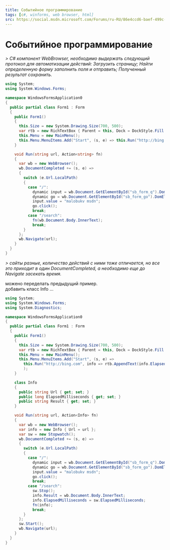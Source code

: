 ```yaml
---
title: Событийное программирование
tags: [c#, winforms, web browser, html]
src: https://social.msdn.microsoft.com/Forums/ru-RU/86e4ccd6-baef-499c-92e8-982cbb29e307/-?forum=fordesktopru
---
```

# Событийное программирование
*> C# компонент WebBrowser, необходимо выдержать следующий протокол для автоматизации действий: Загрузить страницу; Найти определенную форму заполнить поля и отправить; Полученный результат сохранить.*
```c#
using System;
using System.Windows.Forms;

namespace WindowsFormsApplication0
{
  public partial class Form1 : Form
  {
    public Form1()
    {
      this.Size = new System.Drawing.Size(700, 500);
      var rtb = new RichTextBox { Parent = this, Dock = DockStyle.Fill };
      this.Menu = new MainMenu();
      this.Menu.MenuItems.Add("Start", (s, e) => this.Run("http://bing.com", rtb.AppendText));
    }

    void Run(string url, Action<string> fn)
    {
      var wb = new WebBrowser();
      wb.DocumentCompleted += (s, e) =>
      {
        switch (e.Url.LocalPath)
        {
          case "/":
            dynamic input = wb.Document.GetElementById("sb_form_q").DomElement;
            dynamic go = wb.Document.GetElementById("sb_form_go").DomElement;
            input.value = "malobukv msdn";
            go.click();
            break;
          case "/search":
            fn(wb.Document.Body.InnerText);
            break;
        }
      };
      wb.Navigate(url);
    }
  }
}
```
*> сайты разные, количество действий с ними тоже отличается, но все это приходит в один DocumentCompleted, а необходимо еще до Navigate засекать время.*

можено переделать предыдущий пример.  
добавить класс Info ...
```c#
using System;
using System.Windows.Forms;
using System.Diagnostics;

namespace WindowsFormsApplication0
{
  public partial class Form1 : Form
  {
    public Form1()
    {
      this.Size = new System.Drawing.Size(700, 500);
      var rtb = new RichTextBox { Parent = this, Dock = DockStyle.Fill };
      this.Menu = new MainMenu();
      this.Menu.MenuItems.Add("Start", (s, e) =>
        this.Run("http://bing.com", info => rtb.AppendText(info.ElapsedMilliseconds + "\n" + info.Result))
        );
    }

    class Info
    {
      public string Url { get; set; }
      public long ElapsedMilliseconds { get; set; } 
      public string Result { get; set; }
    }

    void Run(string url, Action<Info> fn)
    {
      var wb = new WebBrowser();
      var info = new Info { Url = url };
      var sw = new Stopwatch();
      wb.DocumentCompleted += (s, e) =>
      {
        switch (e.Url.LocalPath)
        {
          case "/":
            dynamic input = wb.Document.GetElementById("sb_form_q").DomElement;
            dynamic go = wb.Document.GetElementById("sb_form_go").DomElement;
            input.value = "malobukv msdn";
            go.click();
            break;
          case "/search":
            sw.Stop();
            info.Result = wb.Document.Body.InnerText;
            info.ElapsedMilliseconds = sw.ElapsedMilliseconds;
            fn(info);
            break;
        }
      };
      sw.Start();
      wb.Navigate(url);
    }
  }
}
```